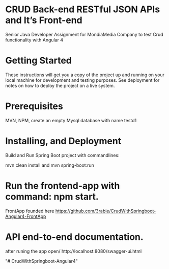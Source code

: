 # CRUD Back-end RESTful JSON APIs and It’s Front-end

Senior Java Developer Assignment for MondiaMedia Company to test Crud functionality with Angular 4

# Getting Started

These instructions will get you a copy of the project up and running on your local machine for development and testing purposes. See deployment for notes on how to deploy the project on a live system.

# Prerequisites

MVN, NPM, create an empty Mysql database with name testd1

# Installing, and Deployment

Build and Run Spring Boot project with commandlines: 

mvn clean install and mvn spring-boot:run

# Run the frontend-app with command: npm start.
FrontApp founded here https://github.com/3rabie/CrudWithSpringboot-Angular4-FrontApp

# API end-to-end documentation.
after runing the app open/ http://localhost:8080/swagger-ui.html


"# CrudWithSpringboot-Angular4" 
